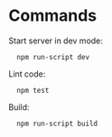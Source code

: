 # Commands

Start server in dev mode:
```
  npm run-script dev
```

Lint code:
```
  npm test
```

Build:
```
  npm run-script build
```

